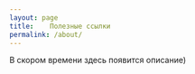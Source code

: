 ```yaml
---
layout: page
title:    Полезные ссылки
permalink: /about/
---
```

В скором времени здесь появится описание)
